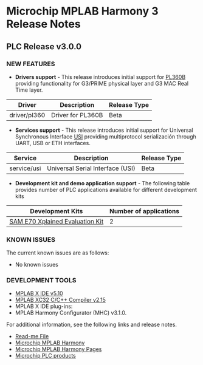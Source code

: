 # Microchip MPLAB Harmony 3 Release Notes
## PLC Release v3.0.0
### NEW FEATURES

- **Drivers support** - This release introduces initial support for [PL360B](https://www.microchip.com/wwwproducts/en/PL360B) providing functionality for G3/PRIME physical layer and G3 MAC Real Time layer.

| Driver | Description | Release Type |
|---|---|---|
| driver/pl360 | Driver for PL360B | Beta |


- **Services support** - This release introduces initial support for Universal Synchronous Interface [USI](https://www.microchip.com/wwwproducts/en/PL360B) providing multiprotocol serialización through UART, USB or ETH interfaces.

| Service | Description | Release Type |
|---|---|---|
| service/usi | Universal Serial Interface (USI) | Beta |


- **Development kit and demo application support** - The following table provides number of PLC applications available for different development kits

| Development Kits | Number of applications |
| --- | --- |
| [SAM E70 Xplained Evaluation Kit](https://www.microchip.com/developmenttools/ProductDetails/atsame70-xpld) | 2 |

### KNOWN ISSUES

The current known issues are as follows:

* No known issues

### DEVELOPMENT TOOLS

* [MPLAB X IDE v5.10](https://www.microchip.com/mplab/mplab-x-ide)
* [MPLAB XC32 C/C++ Compiler v2.15](https://www.microchip.com/mplab/compilers)
* MPLAB X IDE plug-ins:
 * MPLAB Harmony Configurator (MHC) v3.1.0.

For additional information, see the following links and release notes.
* [Read-me File](./readme.md)
* [Microchip MPLAB Harmony](https://www.microchip.com/mplab/mplab-harmony)
* [Microchip MPLAB Harmony Pages](https://microchip-mplab-harmony.github.io/)
* [Microchip PLC products](https://www.microchip.com/design-centers/smart-energy-products/power-line-communications)